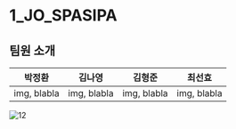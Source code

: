 # 1_JO_SPASIPA

## 팀원 소개 

|박정환|김나영|김형준|최선효|
|:----:|:----:|:----:|:----:|
|img, blabla| img, blabla| img, blabla| img, blabla|

![12](https://github.com/Junghwan1106/1_JO_SPASIPA/assets/74674780/78029980-f63c-427c-ac8b-ced1a68509cb)
